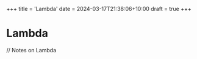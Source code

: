 +++
title = 'Lambda'
date = 2024-03-17T21:38:06+10:00
draft = true
+++

# Lambda
// Notes on Lambda


